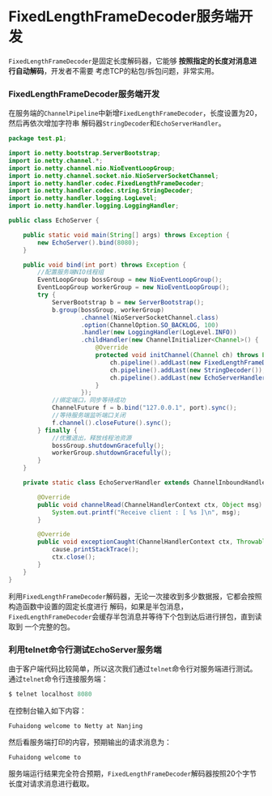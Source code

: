 FixedLengthFrameDecoder服务端开发
=====================================================
`FixedLengthFrameDecoder`是固定长度解码器，它能够 **按照指定的长度对消息进行自动解码**，开发者不需要
考虑TCP的粘包/拆包问题，非常实用。

### FixedLengthFrameDecoder服务端开发
在服务端的`ChannelPipeline`中新增`FixedLengthFrameDecoder`，长度设置为20，然后再依次增加字符串
解码器`StringDecoder`和`EchoServerHandler`。
```java
package test.p1;

import io.netty.bootstrap.ServerBootstrap;
import io.netty.channel.*;
import io.netty.channel.nio.NioEventLoopGroup;
import io.netty.channel.socket.nio.NioServerSocketChannel;
import io.netty.handler.codec.FixedLengthFrameDecoder;
import io.netty.handler.codec.string.StringDecoder;
import io.netty.handler.logging.LogLevel;
import io.netty.handler.logging.LoggingHandler;

public class EchoServer {

    public static void main(String[] args) throws Exception {
        new EchoServer().bind(8080);
    }

    public void bind(int port) throws Exception {
        //配置服务端NIO线程组
        EventLoopGroup bossGroup = new NioEventLoopGroup();
        EventLoopGroup workerGroup = new NioEventLoopGroup();
        try {
            ServerBootstrap b = new ServerBootstrap();
            b.group(bossGroup, workerGroup)
                    .channel(NioServerSocketChannel.class)
                    .option(ChannelOption.SO_BACKLOG, 100)
                    .handler(new LoggingHandler(LogLevel.INFO))
                    .childHandler(new ChannelInitializer<Channel>() {
                        @Override
                        protected void initChannel(Channel ch) throws Exception {
                            ch.pipeline().addLast(new FixedLengthFrameDecoder(20));
                            ch.pipeline().addLast(new StringDecoder());
                            ch.pipeline().addLast(new EchoServerHandler());
                        }
                    });
            //绑定端口，同步等待成功
            ChannelFuture f = b.bind("127.0.0.1", port).sync();
            //等待服务端监听端口关闭
            f.channel().closeFuture().sync();
        } finally {
            //优雅退出，释放线程池资源
            bossGroup.shutdownGracefully();
            workerGroup.shutdownGracefully();
        }
    }

    private static class EchoServerHandler extends ChannelInboundHandlerAdapter {

        @Override
        public void channelRead(ChannelHandlerContext ctx, Object msg) throws Exception {
            System.out.printf("Receive client : [ %s ]\n", msg);
        }

        @Override
        public void exceptionCaught(ChannelHandlerContext ctx, Throwable cause) throws Exception {
            cause.printStackTrace();
            ctx.close();
        }
    }
}
```
利用`FixedLengthFrameDecoder`解码器，无论一次接收到多少数据报，它都会按照构造函数中设置的固定长度进行
解码，如果是半包消息，`FixedLengthFrameDecoder`会缓存半包消息并等待下个包到达后进行拼包，直到读取到
一个完整的包。

### 利用telnet命令行测试EchoServer服务端
由于客户端代码比较简单，所以这次我们通过`telnet`命令行对服务端进行测试。通过`telnet`命令行连接服务端：
```powershell
$ telnet localhost 8080
```
在控制台输入如下内容：
```
Fuhaidong welcome to Netty at Nanjing
```
然后看服务端打印的内容，预期输出的请求消息为：
```
Fuhaidong welcome to
```
服务端运行结果完全符合预期，`FixedLengthFrameDecoder`解码器按照20个字节长度对请求消息进行截取。
